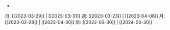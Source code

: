 - 

日: [[2023-03-29]] | [[2023-03-31]]
週: [[2023-03-23]] | [[2023-04-06]]
月: [[2023-02-28]] | [[2023-04-30]]
年: [[2022-03-30]] | [[2024-03-30]]